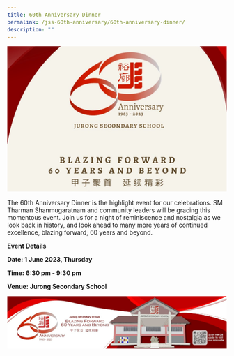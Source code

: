 ```yaml
---
title: 60th Anniversary Dinner
permalink: /jss-60th-anniversary/60th-anniversary-dinner/
description: ""
---
```

![](/images/60th%20Anniversary%20Logo.jpeg)

The 60th Anniversary Dinner is the highlight event for our celebrations. SM Tharman Shanmugaratnam and community leaders will be gracing this momentous event. Join us for a night of reminiscence and nostalgia as we look back in history, and look ahead to many more years of continued excellence, blazing forward, 60 years and beyond.

**Event Details**

**Date: 1 June 2023, Thursday**

**Time: 6:30 pm - 9:30 pm**

**Venue: Jurong Secondary School**

![](/images/60th%20Anniversary%20Bottom%20Banner.jpeg)